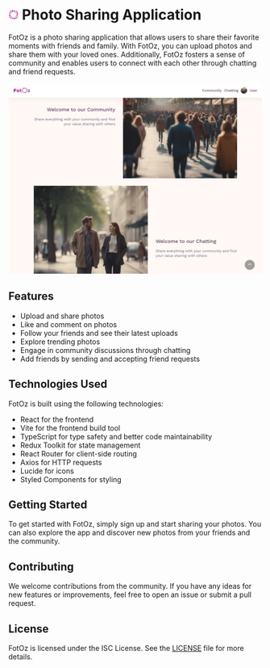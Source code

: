 # <img src="./src/assets/images/logo.svg" width=20/> Photo Sharing Application

FotOz is a photo sharing application that allows users to share their favorite moments with friends and family. With FotOz, you can upload photos and share them with your loved ones. Additionally, FotOz fosters a sense of community and enables users to connect with each other through chatting and friend requests.

<img src="./src/public/screenshot.png">

## Features

- Upload and share photos
- Like and comment on photos
- Follow your friends and see their latest uploads
- Explore trending photos
- Engage in community discussions through chatting
- Add friends by sending and accepting friend requests

## Technologies Used

FotOz is built using the following technologies:

- React for the frontend
- Vite for the frontend build tool
- TypeScript for type safety and better code maintainability
- Redux Toolkit for state management
- React Router for client-side routing
- Axios for HTTP requests
- Lucide for icons
- Styled Components for styling

## Getting Started

To get started with FotOz, simply sign up and start sharing your photos. You can also explore the app and discover new photos from your friends and the community.

## Contributing

We welcome contributions from the community. If you have any ideas for new features or improvements, feel free to open an issue or submit a pull request.

## License

FotOz is licensed under the ISC License. See the [LICENSE](LICENSE) file for more details.
